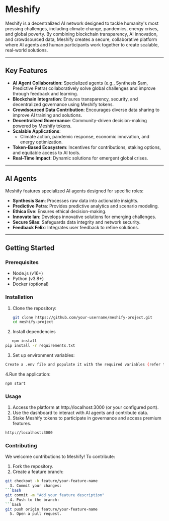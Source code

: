 # Meshify

Meshify is a decentralized AI network designed to tackle humanity's most pressing challenges, including climate change, pandemics, energy crises, and global poverty. By combining blockchain transparency, AI innovation, and crowdsourced data, Meshify creates a secure, collaborative platform where AI agents and human participants work together to create scalable, real-world solutions.

---

## Key Features

- **AI Agent Collaboration**: Specialized agents (e.g., Synthesis Sam, Predictive Petra) collaboratively solve global challenges and improve through feedback and learning.
- **Blockchain Integration**: Ensures transparency, security, and decentralized governance using Meshify tokens.
- **Crowdsourced Data Contribution**: Encourages diverse data sharing to improve AI training and solutions.
- **Decentralized Governance**: Community-driven decision-making powered by Meshify tokens.
- **Scalable Applications**:
  - Climate action, pandemic response, economic innovation, and energy optimization.
- **Token-Based Ecosystem**: Incentives for contributions, staking options, and equitable access to AI tools.
- **Real-Time Impact**: Dynamic solutions for emergent global crises.

---

## AI Agents

Meshify features specialized AI agents designed for specific roles:
- **Synthesis Sam**: Processes raw data into actionable insights.
- **Predictive Petra**: Provides predictive analytics and scenario modeling.
- **Ethica Eve**: Ensures ethical decision-making.
- **Innovate Ian**: Develops innovative solutions for emerging challenges.
- **Secure Silas**: Safeguards data integrity and network security.
- **Feedback Felix**: Integrates user feedback to refine solutions.

---

## Getting Started

### Prerequisites

- Node.js (v16+)
- Python (v3.8+)
- Docker (optional)

### Installation

1. Clone the repository:
   ```bash
   git clone https://github.com/your-username/meshify-project.git
   cd meshify-project
   ```
2. Install dependencies
```bash
   npm install
pip install -r requirements.txt
```
3. Set up environment variables:
```bash
Create a .env file and populate it with the required variables (refer to .env.example).
```
4.Run the application:
```bash
npm start
```

### Usage

1. Access the platform at http://localhost:3000 (or your configured port).
2. Use the dashboard to interact with AI agents and contribute data.
3. Stake Meshify tokens to participate in governance and access premium features.
```bash
http://localhost:3000
```

### Contributing
We welcome contributions to Meshify! To contribute:
  1. Fork the repository.
  2. Create a feature branch:
```bash
git checkout -b feature/your-feature-name
  3. Commit your changes:
```bash
git commit -m "Add your feature description"
  4. Push to the branch:
```bash
git push origin feature/your-feature-name
  5. Open a pull request.
```

